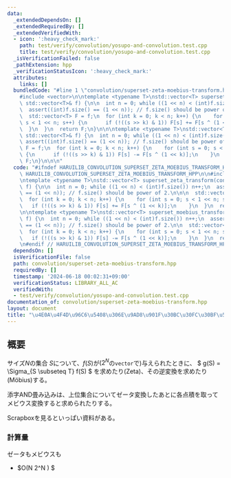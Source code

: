 ```yaml
---
data:
  _extendedDependsOn: []
  _extendedRequiredBy: []
  _extendedVerifiedWith:
  - icon: ':heavy_check_mark:'
    path: test/verify/convolution/yosupo-and-convolution.test.cpp
    title: test/verify/convolution/yosupo-and-convolution.test.cpp
  _isVerificationFailed: false
  _pathExtension: hpp
  _verificationStatusIcon: ':heavy_check_mark:'
  attributes:
    links: []
  bundledCode: "#line 1 \"convolution/superset-zeta-moebius-transform.hpp\"\n\n\n\n\
    #include <vector>\n\ntemplate <typename T>\nstd::vector<T> superset_zeta_transform(const\
    \ std::vector<T>& f) {\n\n  int n = 0; while ((1 << n) < (int)f.size()) n++;\n\
    \  assert((int)f.size() == (1 << n)); // f.size() should be power of 2.\n\n\n\
    \  std::vector<T> F = f;\n  for (int k = 0; k < n; k++) {\n    for (int s = 0;\
    \ s < 1 << n; s++) {\n      if (!((s >> k) & 1)) F[s] += F[s ^ (1 << k)];\n  \
    \  }\n  }\n  return F;\n}\n\n\ntemplate <typename T>\nstd::vector<T> superset_moebius_transform(const\
    \ std::vector<T>& f) {\n  int n = 0; while ((1 << n) < (int)f.size()) n++;\n \
    \ assert((int)f.size() == (1 << n)); // f.size() should be power of 2.\n\n  std::vector<T>\
    \ F = f;\n  for (int k = 0; k < n; k++) {\n    for (int s = 0; s < 1 << n; s++)\
    \ {\n      if (!((s >> k) & 1)) F[s] -= F[s ^ (1 << k)];\n    }\n  }\n  return\
    \ F;\n}\n\n\n"
  code: "#ifndef HARUILIB_CONVOLUTION_SUPERSET_ZETA_MOEBIUS_TRANSFORM_HPP\n#define\
    \ HARUILIB_CONVOLUTION_SUPERSET_ZETA_MOEBIUS_TRANSFORM_HPP\n\n#include <vector>\n\
    \ntemplate <typename T>\nstd::vector<T> superset_zeta_transform(const std::vector<T>&\
    \ f) {\n\n  int n = 0; while ((1 << n) < (int)f.size()) n++;\n  assert((int)f.size()\
    \ == (1 << n)); // f.size() should be power of 2.\n\n\n  std::vector<T> F = f;\n\
    \  for (int k = 0; k < n; k++) {\n    for (int s = 0; s < 1 << n; s++) {\n   \
    \   if (!((s >> k) & 1)) F[s] += F[s ^ (1 << k)];\n    }\n  }\n  return F;\n}\n\
    \n\ntemplate <typename T>\nstd::vector<T> superset_moebius_transform(const std::vector<T>&\
    \ f) {\n  int n = 0; while ((1 << n) < (int)f.size()) n++;\n  assert((int)f.size()\
    \ == (1 << n)); // f.size() should be power of 2.\n\n  std::vector<T> F = f;\n\
    \  for (int k = 0; k < n; k++) {\n    for (int s = 0; s < 1 << n; s++) {\n   \
    \   if (!((s >> k) & 1)) F[s] -= F[s ^ (1 << k)];\n    }\n  }\n  return F;\n}\n\
    \n#endif // HARUILIB_CONVOLUTION_SUPERSET_ZETA_MOEBIUS_TRANSFORM_HPP"
  dependsOn: []
  isVerificationFile: false
  path: convolution/superset-zeta-moebius-transform.hpp
  requiredBy: []
  timestamp: '2024-06-18 00:02:31+09:00'
  verificationStatus: LIBRARY_ALL_AC
  verifiedWith:
  - test/verify/convolution/yosupo-and-convolution.test.cpp
documentation_of: convolution/superset-zeta-moebius-transform.hpp
layout: document
title: "\u4E0A\u4F4D\u96C6\u5408\u306E\u9AD8\u901F\u30BC\u30FC\u30BF\u5909\u63DB"
---
```


## 概要

サイズ$N$の集合 $S$について、$f(S)$が($2^N$の`vector`で)与えられたときに、
$ g(S) = \Sigma_{S \subseteq T} f(S) $ を求めたり(Zeta)、その逆変換を求めたり(Möbius)する。

添字AND畳み込みは、上位集合についてゼータ変換したあとに各点積を取ってメビウス変換すると求められたりする。

Scrapboxを見るといっぱい資料がある。

### 計算量
ゼータもメビウスも

- $O(N 2^N ) $

